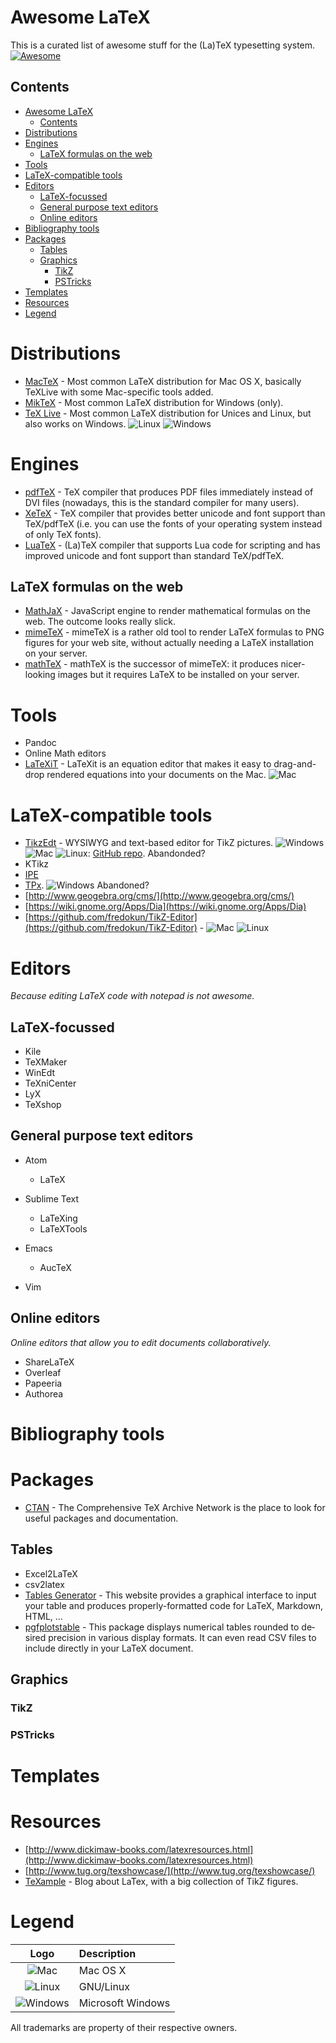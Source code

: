 # Awesome LaTeX
This is a curated list of awesome stuff for the (La)TeX typesetting system. [![Awesome](https://cdn.rawgit.com/sindresorhus/awesome/d7305f38d29fed78fa85652e3a63e154dd8e8829/media/badge.svg)](https://github.com/sindresorhus/awesome)

## Contents
<!-- TOC depthFrom:1 depthTo:6 withLinks:1 updateOnSave:1 orderedList:0 -->
- [Awesome LaTeX](#awesome-latex)
  - [Contents](#contents)
- [Distributions](#distributions)
- [Engines](#engines)
  - [LaTeX formulas on the web](#latex-formulas-on-the-web)
- [Tools](#tools)
- [LaTeX-compatible tools](#latex-compatible-tools)
- [Editors](#editors)
  - [LaTeX-focussed](#latex-focussed)
  - [General purpose text editors](#general-purpose-text-editors)
  - [Online editors](#online-editors)
- [Bibliography tools](#bibliography-tools)
- [Packages](#packages)
  - [Tables](#tables)
  - [Graphics](#graphics)
    - [TikZ](#tikz)
    - [PSTricks](#pstricks)
- [Templates](#templates)
- [Resources](#resources)
- [Legend](#legend)
<!-- /TOC -->

# Distributions
- [MacTeX](https://tug.org/mactex/) - Most common LaTeX distribution for Mac OS X, basically TeXLive with some Mac-specific tools added.
- [MikTeX](http://miktex.org) - Most common LaTeX distribution for Windows (only).
- [TeX Live](http://www.tug.org/texlive/) - Most common LaTeX distribution for Unices and Linux, but also works on Windows. ![Linux][linux] ![Windows][windows]

# Engines
- [pdfTeX](http://www.tug.org/applications/pdftex/) - TeX compiler that produces PDF files immediately instead of DVI files (nowadays, this is the standard compiler for many users).
- [XeTeX](http://xetex.sourceforge.net) - TeX compiler that provides better unicode and font support than TeX/pdfTeX (i.e. you can use the  fonts of your operating system instead of only TeX fonts).
- [LuaTeX](http://www.luatex.org) - (La)TeX compiler that supports Lua code for scripting and has improved unicode and font support than standard TeX/pdfTeX.

## LaTeX formulas on the web
- [MathJaX](https://www.mathjax.org) - JavaScript engine to render mathematical formulas on the web. The outcome looks really slick.
- [mimeTeX](http://www.forkosh.com/mimetex.html) - mimeTeX is a rather old tool to render LaTeX formulas to PNG figures for your web site, without actually needing a LaTeX installation on your server.
- [mathTeX](http://www.forkosh.com/mathtex.html) - mathTeX is the successor of mimeTeX: it produces nicer-looking images but it requires LaTeX to be installed on your server.

# Tools
- Pandoc
- Online Math editors
- [LaTeXiT](http://www.chachatelier.fr/latexit/) - LaTeXit is an equation editor that makes it easy to drag-and-drop rendered equations into your documents on the Mac. ![Mac][mac]

# LaTeX-compatible tools
- [TikzEdt](http://www.tikzedt.org) - WYSIWYG and text-based editor for TikZ pictures. ![Windows][windows] ![Mac][mac] ![Linux][linux]: [GitHub repo](https://github.com/hchapman/tikzedt). Abandonded?
- KTikz
- [IPE](http://ipe.otfried.org)
- [TPx](http://tpx.sourceforge.net). ![Windows][windows] Abandoned?
- [http://www.geogebra.org/cms/](http://www.geogebra.org/cms/)
- [https://wiki.gnome.org/Apps/Dia](https://wiki.gnome.org/Apps/Dia)
- [https://github.com/fredokun/TikZ-Editor](https://github.com/fredokun/TikZ-Editor) - ![Mac][Mac] ![Linux][Linux]

# Editors
_Because editing LaTeX code with notepad is not awesome._

## LaTeX-focussed
- Kile
- TeXMaker
- WinEdt
- TeXniCenter
- LyX
- TeXshop

## General purpose text editors
- Atom
  - LaTeX

- Sublime Text
  - LaTeXing
  - LaTeXTools

- Emacs
  - AucTeX

- Vim

## Online editors
_Online editors that allow you to edit documents collaboratively._
- ShareLaTeX
- Overleaf
- Papeeria
- Authorea

# Bibliography tools
# Packages
- [CTAN](http://ctan.org) - The Comprehensive TeX Archive Network is the place to look for useful packages and documentation.

## Tables
- Excel2LaTeX
- csv2latex
- [Tables Generator](http://www.tablesgenerator.com) - This website provides a graphical interface to input your table and produces properly-formatted code for LaTeX, Markdown, HTML, ...
- [pgfplotstable](https://www.ctan.org/pkg/pgfplotstable?lang=en) - This package dis­plays nu­mer­i­cal ta­bles rounded to de­sired pre­ci­sion in var­i­ous dis­play for­mats. It can even read CSV files to include directly in your LaTeX document.

## Graphics
### TikZ
### PSTricks
# Templates
# Resources
- [http://www.dickimaw-books.com/latexresources.html](http://www.dickimaw-books.com/latexresources.html)
- [http://www.tug.org/texshowcase/](http://www.tug.org/texshowcase/)
- [TeXample](http://www.texample.net) - Blog about LaTex, with a big collection of TikZ figures.


<!-- Icons -->

# Legend

|        Logo         | Description       |
|:-------------------:|:------------------|
|     ![Mac][mac]     | Mac OS X          |
|   ![Linux][linux]   | GNU/Linux         |
| ![Windows][windows] | Microsoft Windows |

All trademarks are property of their respective owners.

[mac]: https://cdn.rawgit.com/egeerardyn/awesome-LaTeX/master/fig/apple.svg
[linux]: https://cdn.rawgit.com/egeerardyn/awesome-LaTeX/master/fig/linux.svg
[windows]: https://cdn.rawgit.com/egeerardyn/awesome-LaTeX/master/fig/windows.svg
[foss]: https://cdn.rawgit.com/egeerardyn/awesome-LaTeX/master/fig/foss.svg
